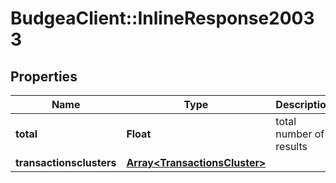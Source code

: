 # BudgeaClient::InlineResponse20033

## Properties
Name | Type | Description | Notes
------------ | ------------- | ------------- | -------------
**total** | **Float** | total number of results | [optional] 
**transactionsclusters** | [**Array&lt;TransactionsCluster&gt;**](TransactionsCluster.md) |  | 


